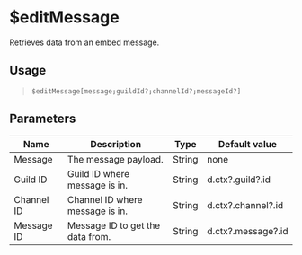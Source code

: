 # $editMessage
Retrieves data from an embed message.
## Usage
> `$editMessage[message;guildId?;channelId?;messageId?]`
## Parameters
|    Name    |           Description            |  Type  |   Default value    |
|------------|----------------------------------|--------|--------------------|
| Message    | The message payload.             | String | none               |
| Guild ID   | Guild ID where message is in.    | String | d.ctx?.guild?.id   |
| Channel ID | Channel ID where message is in.  | String | d.ctx?.channel?.id |
| Message ID | Message ID to get the data from. | String | d.ctx?.message?.id |
